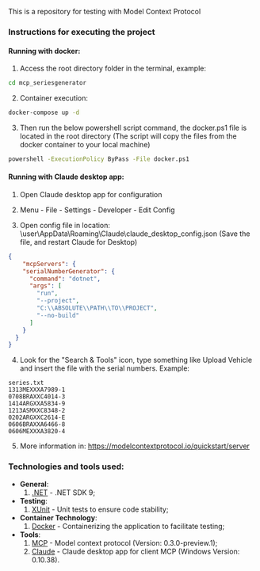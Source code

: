 This is a repository for testing with Model Context Protocol

### Instructions for executing the project

#### Running with docker:

1. Access the root directory folder in the terminal, example:
```bash
cd mcp_seriesgenerator
```

2. Container execution:
```bash
docker-compose up -d
```

3. Then run the below powershell script command, the docker.ps1 file is located in the root directory (The script will copy the files from the docker container to your local machine)
```bash
powershell -ExecutionPolicy ByPass -File docker.ps1
```

#### Running with Claude desktop app:

1. Open Claude desktop app for configuration

2. Menu - File - Settings - Developer - Edit Config

3. Open config file in location: \user\AppData\Roaming\Claude\claude_desktop_config.json (Save the file, and restart Claude for Desktop)
```json
{
    "mcpServers": {
    "serialNumberGenerator": {
      "command": "dotnet",
      "args": [
        "run",
        "--project",
        "C:\\ABSOLUTE\\PATH\\TO\\PROJECT",
        "--no-build"
      ]
    }
  }
}
```

4. Look for the "Search & Tools" icon, type something like Upload Vehicle and insert the file with the serial numbers. Example:
```text
series.txt
1313MEXXXA7989-1
0708BRAXXC4014-3
1414ARGXXA5834-9
1213ASMXXC8348-2
0202ARGXXC2614-E
0606BRAXXA6466-8
0606MEXXXA3820-4
```

5. More information in: https://modelcontextprotocol.io/quickstart/server

### Technologies and tools used:
* **General**:
   1. [.NET](https://dotnet.microsoft.com/en-us/download/dotnet/9.0) - .NET SDK 9;
* **Testing**:
   1. [XUnit](https://xunit.net/) - Unit tests to ensure code stability;
* **Container Technology**:
   1. [Docker](https://www.docker.com/) - Containerizing the application to facilitate testing;
* **Tools**:
   1. [MCP](https://github.com/modelcontextprotocol/csharp-sdk) - Model context protocol (Version: 0.3.0-preview.1);
   2. [Claude](https://claude.ai/download) - Claude desktop app for client MCP (Windows Version: 0.10.38).
